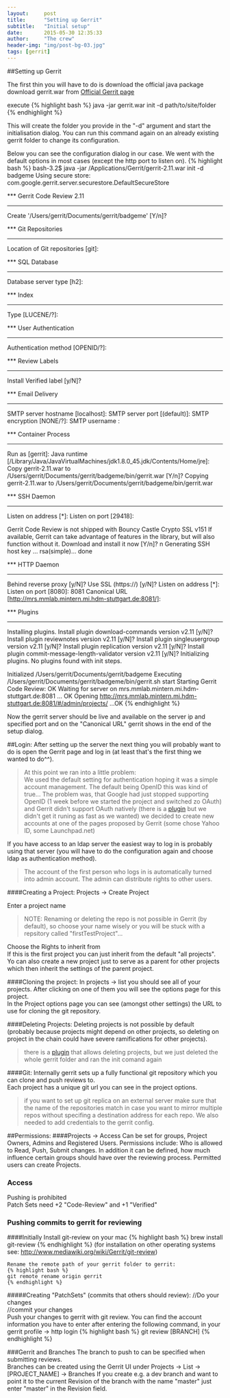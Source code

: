 ```yaml
---
layout:     post
title:      "Setting up Gerrit"
subtitle:   "Initial setup"
date:       2015-05-30 12:35:33
author:     "The crew"
header-img: "img/post-bg-03.jpg"
tags: [gerrit]
---
```


##Setting up Gerrit

The first thin you will have to do is download the official java package<br>
download gerrit.war from [Official Gerrit page](code.google.com/p/gerrit)

execute 
{% highlight bash %}
java -jar gerrit.war init -d path/to/site/folder
{% endhighlight %}

This will create the folder you provide in the "-d" argument and start the initialisation dialog. You can run this command again on an already existing gerrit folder to change its configuration.

Below you can see the configuration dialog in our case. We went with the default options in most cases (except the http port to listen on).
{% highlight bash %}
bash-3.2$ java -jar /Applications/Gerrit/gerrit-2.11.war init -d badgeme
Using secure store: com.google.gerrit.server.securestore.DefaultSecureStore

*** Gerrit Code Review 2.11
*** 

Create '/Users/gerrit/Documents/gerrit/badgeme' [Y/n]? 

*** Git Repositories
*** 

Location of Git repositories   [git]: 

*** SQL Database
*** 

Database server type           [h2]: 

*** Index
*** 

Type                           [LUCENE/?]: 

*** User Authentication
*** 

Authentication method          [OPENID/?]: 

*** Review Labels
*** 

Install Verified label         [y/N]? 

*** Email Delivery
*** 

SMTP server hostname           [localhost]: 
SMTP server port               [(default)]: 
SMTP encryption                [NONE/?]: 
SMTP username                  : 

*** Container Process
*** 

Run as                         [gerrit]: 
Java runtime                   [/Library/Java/JavaVirtualMachines/jdk1.8.0_45.jdk/Contents/Home/jre]: 
Copy gerrit-2.11.war to /Users/gerrit/Documents/gerrit/badgeme/bin/gerrit.war [Y/n]? 
Copying gerrit-2.11.war to /Users/gerrit/Documents/gerrit/badgeme/bin/gerrit.war

*** SSH Daemon
*** 

Listen on address              [*]: 
Listen on port                 [29418]: 

Gerrit Code Review is not shipped with Bouncy Castle Crypto SSL v151
  If available, Gerrit can take advantage of features
  in the library, but will also function without it.
Download and install it now [Y/n]? n
Generating SSH host key ... rsa(simple)... done

*** HTTP Daemon
*** 

Behind reverse proxy           [y/N]? 
Use SSL (https://)             [y/N]? 
Listen on address              [*]: 
Listen on port                 [8080]: 8081
Canonical URL                  [http://mrs.mmlab.mintern.mi.hdm-stuttgart.de:8081/]: 

*** Plugins
*** 

Installing plugins.
Install plugin download-commands version v2.11 [y/N]? 
Install plugin reviewnotes version v2.11 [y/N]? 
Install plugin singleusergroup version v2.11 [y/N]? 
Install plugin replication version v2.11 [y/N]? 
Install plugin commit-message-length-validator version v2.11 [y/N]? 
Initializing plugins.
No plugins found with init steps.

Initialized /Users/gerrit/Documents/gerrit/badgeme
Executing /Users/gerrit/Documents/gerrit/badgeme/bin/gerrit.sh start
Starting Gerrit Code Review: OK
Waiting for server on mrs.mmlab.mintern.mi.hdm-stuttgart.de:8081 ... OK
Opening http://mrs.mmlab.mintern.mi.hdm-stuttgart.de:8081/#/admin/projects/ ...OK
{% endhighlight %}

Now the gerrit server should be live and available on the server ip and specified port and on the "Canonical URL" gerrit shows in the end of the setup dialog.

##Login:
After setting up the server the next thing you will probably want to do is open the Gerrit page and log in (at least that's the first thing we wanted to do^^).

>At this point we ran into a little problem:<br>
>We used the default setting for authentication hoping it was a simple account management. The default being OpenID this was kind of true... The problem was, that Google had just stopped supporting OpenID (1 week before we started the project and switched zo OAuth) and Gerrit didn't support OAuth natively (there is a [plugin](https://github.com/davido/gerrit-oauth-provider "plugin") but we didn't get it runing as fast as we wanted) we decided to create new accounts at one of the pages proposed by Gerrit (some chose Yahoo ID, some Launchpad.net)

If you have access to an ldap server the easiest way to log in is probably using that server (you will have to do the configuration again and choose ldap as authentication method).

> The account of the first person who logs in is automatically turned into admin account.
> The admin can distribute rights to other users.


####Creating a Project:
Projects -> Create Project

Enter a project name
>NOTE: Renaming or deleting the repo is not possible in Gerrit (by default), so choose your name wisely or you will be stuck with a repsitory called "firstTestProject"...

Choose the Rights to inherit from<br>
If this is the first project you can just inherit from the default "all projects". Yo can also create a new project just to serve as a parent for other projects which then inherit the settings of the parent project.

####Cloning the project:
In projects -> list you should see all of your projects. After clicking on one of them you will see the options page for this project.<br>
In the Project options page you can see (amongst other settings) the URL to use for cloning the git repository.


####Deleting Projects:
Deleting projects is not possible by default (probably because projects might depend on other projects, so deleting on project in the chain could have severe ramifications for other projects).<br>
>there is a [plugin](https://gerrit-review.googlesource.com/#/admin/projects/plugins/delete-project) that allows deleting projects, but we just deleted the whole gerrit folder and ran the init comand again 

####Git:
Internally gerrit sets up a fully functional git repository which you can clone and push reviews to.<br>
Each project has a unique git url you can see in the project options.
>if you want to set up git replica on an external server make sure that the name of the repositories match in case you want to mirror multiple repos without specifing a destination address for each repo. We also needed to add credentials to the gerrit config. 

##Permissions:
####Projects -> Access
Can be set for groups, Project Owners, Admins and Registered Users.
Permissions include: Who is allowed to Read, Push, Submit changes. 
In addition it can be defined, how much influence certain groups should have over the reviewing process.
Permitted users can create Projects.


### Access
Pushing is prohibited<br>
Patch Sets need +2 "Code-Review" and +1 "Verified"

### Pushing commits to gerrit for reviewing
####Initially
	Install git-review on your mac 
	{% highlight bash %}
	brew install git-review
	{% endhighlight %}
	(for installation on other operating systems see: http://www.mediawiki.org/wiki/Gerrit/git-review)
	
	Rename the remote path of your gerrit folder to gerrit:
	{% highlight bash %}
	git remote rename origin gerrit
	{% endhighlight %}
#####Creating "PatchSets" (commits that others should review):
//Do your changes<br/>
//commit your changes<br/>
Push your changes to gerrit with git review. You can find the account information you have to enter after entering the following command, in your gerrit profile -> http login
{% highlight bash %}
git review [BRANCH]
{% endhighlight %}

###Gerrit and Branches
The branch to push to can be specified when submitting reviews.<br/>
Branches can be created using the Gerrit UI under Projects -> List -> [PROJECT_NAME] -> Branches
If you create e.g. a dev branch and want to point it to the current Revision of the branch with the name "master" just enter "master" in the Revision field.
